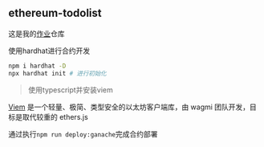 ## ethereum-todolist

这是我的[作业](https://github.com/MetaNodeAcademy/openWeb3/blob/main/06.%E8%BF%9E%E6%8E%A5%E5%B9%B6%E9%83%A8%E7%BD%B2%E5%88%B0%20Ethereum%E7%BD%91%E7%BB%9C.md)仓库

使用hardhat进行合约开发

```bash
npm i hardhat -D
npx hardhat init # 进行初始化
```

> 使用typescript并安装viem

[Viem](https://viem.sh/) 是一个轻量、极简、类型安全的以太坊客户端库，由 wagmi 团队开发，目标是取代较重的 ethers.js

通过执行`npm run deploy:ganache`完成合约部署